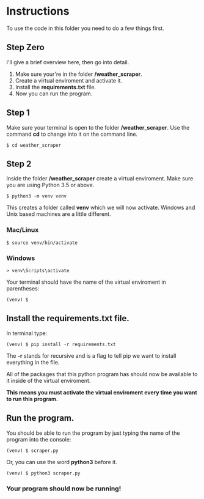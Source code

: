 # Instructions

To use the code in this folder you need to do a few things first.

## Step Zero
I'll give a brief overview here, then go into detail.

1) Make sure your're in the folder **/weather_scraper**.
2) Create a virtual enviroment and activate it.
3) Install the **requirements.txt** file.
4) Now you can run the program.

## Step 1
Make sure your terminal is open to the folder **/weather_scraper**. Use the command **cd** to change into it on the command line. 
```
$ cd weather_scraper
```

## Step 2

Inside the folder **/weather_scraper** create a virtual enviroment. Make sure you are using Python 3.5 or above.
```
$ python3 -m venv venv
```
This creates a folder called **venv** which we will now activate. Windows and Unix based machines are a little different.

### Mac/Linux
```
$ source venv/bin/activate
```
### Windows
```
> venv\Scripts\activate
```

Your terminal should have the name of the virtual enviroment in parentheses:
```
(venv) $ 
```

## Install the **requirements.txt** file.
In terminal type:
```
(venv) $ pip install -r requirements.txt
```
The **-r** stands for recursive and is a flag to tell pip we want to install everything in the file.

All of the packages that this python program has should now be available to it inside of the virtual enviroment. 

**This means you must activate the virtual enviroment every time you want to run this program.**

## Run the program.
You should be able to run the program by just typing the name of the program into the console:
```
(venv) $ scraper.py
```
Or, you can use the word **python3** before it.
```
(venv) $ python3 scraper.py
```

### Your program should now be running!
